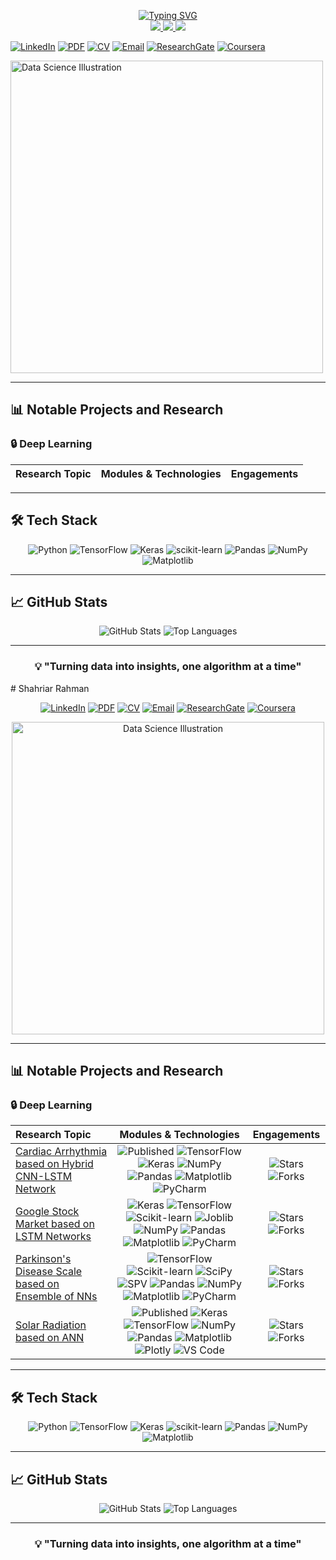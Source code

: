 
<p align="center">
<a href="https://github.com/shahriar-rahman">
    <img src="https://readme-typing-svg.demolab.com?font=Cooper+Black&weight=50&duration=2000&pause=120&color=75EBD3&background=0A221F00&center=true&multiline=true&width=435&height=100&lines=Shahriar+Rahman;Researcher+%7C+ML+Engineer;Data+Engineer+%7C+Data+Analyst" alt="Typing SVG" />
</a>
  
<br/>

<a href="https://www.linkedin.com/in/shaun-lim-a2848928a/">
    <img src="https://img.shields.io/badge/-Linkedin-blue?style=flat-square&logo=linkedin">
</a>

<a href="src/files/shahriar-rahman-updated.pdf">
    <img src="https://img.shields.io/badge/PDF-CV-red?style=flat-square&logo=adobe">
</a>  

<a href="mailto:shaunzlim0123@gmail.com">
    <img src="https://img.shields.io/badge/-Email-red?style=flat-square&logo=gmail&logoColor=white">
</a>

<!-- Social Media Badges -->
[![LinkedIn](https://img.shields.io/badge/LinkedIn-0077B5?style=for-the-badge&logo=linkedin&logoColor=white)](https://www.linkedin.com/in/shaun-lim-a2848928a/)
[![PDF](https://img.shields.io/badge/PDF-FF0000?style=for-the-badge&logo=adobe&logoColor=white)](YOUR_PDF_URL)
[![CV](https://img.shields.io/badge/CV-4285F4?style=for-the-badge&logo=google-drive&logoColor=white)](YOUR_CV_URL)
[![Email](https://img.shields.io/badge/Email-D14836?style=for-the-badge&logo=gmail&logoColor=white)](mailto:your.email@gmail.com)
[![ResearchGate](https://img.shields.io/badge/ResearchGate-00CCBB?style=for-the-badge&logo=ResearchGate&logoColor=white)](YOUR_RESEARCHGATE_URL)
[![Coursera](https://img.shields.io/badge/Coursera-0056D3?style=for-the-badge&logo=Coursera&logoColor=white)](YOUR_COURSERA_URL)

<!-- Hero Image -->
<img src="https://your-image-url.com/data-science-illustration.png" alt="Data Science Illustration" width="500"/>

</div>

---

## 📊 Notable Projects and Research

### 🔒 Deep Learning

| Research Topic | Modules & Technologies | Engagements |
|:---|:---:|:---:|


---

## 🛠️ Tech Stack

<div align="center">

![Python](https://img.shields.io/badge/python-3670A0?style=for-the-badge&logo=python&logoColor=ffdd54)
![TensorFlow](https://img.shields.io/badge/TensorFlow-%23FF6F00.svg?style=for-the-badge&logo=TensorFlow&logoColor=white)
![Keras](https://img.shields.io/badge/Keras-%23D00000.svg?style=for-the-badge&logo=Keras&logoColor=white)
![scikit-learn](https://img.shields.io/badge/scikit--learn-%23F7931E.svg?style=for-the-badge&logo=scikit-learn&logoColor=white)
![Pandas](https://img.shields.io/badge/pandas-%23150458.svg?style=for-the-badge&logo=pandas&logoColor=white)
![NumPy](https://img.shields.io/badge/numpy-%23013243.svg?style=for-the-badge&logo=numpy&logoColor=white)
![Matplotlib](https://img.shields.io/badge/Matplotlib-%23ffffff.svg?style=for-the-badge&logo=Matplotlib&logoColor=black)

</div>

---

## 📈 GitHub Stats

<div align="center">

![GitHub Stats](https://github-readme-stats.vercel.app/api?username=YOUR_USERNAME&show_icons=true&theme=dark)
![Top Languages](https://github-readme-stats.vercel.app/api/top-langs/?username=YOUR_USERNAME&layout=compact&theme=dark)

</div>

---

<div align="center">

### 💡 "Turning data into insights, one algorithm at a time"

</div># Shahriar Rahman

<div align="center">

<!-- Social Media Badges -->
[![LinkedIn](https://img.shields.io/badge/LinkedIn-0077B5?style=for-the-badge&logo=linkedin&logoColor=white)](YOUR_LINKEDIN_URL)
[![PDF](https://img.shields.io/badge/PDF-FF0000?style=for-the-badge&logo=adobe&logoColor=white)](YOUR_PDF_URL)
[![CV](https://img.shields.io/badge/CV-4285F4?style=for-the-badge&logo=google-drive&logoColor=white)](YOUR_CV_URL)
[![Email](https://img.shields.io/badge/Email-D14836?style=for-the-badge&logo=gmail&logoColor=white)](mailto:your.email@gmail.com)
[![ResearchGate](https://img.shields.io/badge/ResearchGate-00CCBB?style=for-the-badge&logo=ResearchGate&logoColor=white)](YOUR_RESEARCHGATE_URL)
[![Coursera](https://img.shields.io/badge/Coursera-0056D3?style=for-the-badge&logo=Coursera&logoColor=white)](YOUR_COURSERA_URL)

<!-- Hero Image -->
<img src="https://your-image-url.com/data-science-illustration.png" alt="Data Science Illustration" width="500"/>

</div>

---

## 📊 Notable Projects and Research

### 🔒 Deep Learning

| Research Topic | Modules & Technologies | Engagements |
|:---|:---:|:---:|
| [Cardiac Arrhythmia based on Hybrid CNN-LSTM Network](YOUR_PROJECT_URL) | ![Published](https://img.shields.io/badge/Published-4CAF50?style=flat-square) ![TensorFlow](https://img.shields.io/badge/TF-FF6F00?style=flat-square&logo=tensorflow&logoColor=white) ![Keras](https://img.shields.io/badge/Keras-D00000?style=flat-square&logo=keras&logoColor=white) ![NumPy](https://img.shields.io/badge/numpy-013243?style=flat-square&logo=numpy&logoColor=white) ![Pandas](https://img.shields.io/badge/pandas-150458?style=flat-square&logo=pandas&logoColor=white) ![Matplotlib](https://img.shields.io/badge/Matplotlib-11557c?style=flat-square) ![PyCharm](https://img.shields.io/badge/pycharm-143?style=flat-square&logo=pycharm&logoColor=black&color=black) | ![Stars](https://img.shields.io/github/stars/username/repo?style=social) ![Forks](https://img.shields.io/github/forks/username/repo?style=social) |
| [Google Stock Market based on LSTM Networks](YOUR_PROJECT_URL) | ![Keras](https://img.shields.io/badge/Keras-D00000?style=flat-square&logo=keras&logoColor=white) ![TensorFlow](https://img.shields.io/badge/TF-FF6F00?style=flat-square&logo=tensorflow&logoColor=white) ![Scikit-learn](https://img.shields.io/badge/scikit--learn-F7931E?style=flat-square&logo=scikit-learn&logoColor=white) ![Joblib](https://img.shields.io/badge/joblib-0D7377?style=flat-square) ![NumPy](https://img.shields.io/badge/numpy-013243?style=flat-square&logo=numpy&logoColor=white) ![Pandas](https://img.shields.io/badge/pandas-150458?style=flat-square&logo=pandas&logoColor=white) ![Matplotlib](https://img.shields.io/badge/Matplotlib-11557c?style=flat-square) ![PyCharm](https://img.shields.io/badge/pycharm-143?style=flat-square&logo=pycharm&logoColor=black&color=black) | ![Stars](https://img.shields.io/github/stars/username/repo?style=social) ![Forks](https://img.shields.io/github/forks/username/repo?style=social) |
| [Parkinson's Disease Scale based on Ensemble of NNs](YOUR_PROJECT_URL) | ![TensorFlow](https://img.shields.io/badge/TF-FF6F00?style=flat-square&logo=tensorflow&logoColor=white) ![Scikit-learn](https://img.shields.io/badge/scikit--learn-F7931E?style=flat-square&logo=scikit-learn&logoColor=white) ![SciPy](https://img.shields.io/badge/SciPy-654FF0?style=flat-square&logo=SciPy&logoColor=white) ![SPV](https://img.shields.io/badge/SPV-2E8B57?style=flat-square) ![Pandas](https://img.shields.io/badge/pandas-150458?style=flat-square&logo=pandas&logoColor=white) ![NumPy](https://img.shields.io/badge/numpy-013243?style=flat-square&logo=numpy&logoColor=white) ![Matplotlib](https://img.shields.io/badge/Matplotlib-11557c?style=flat-square) ![PyCharm](https://img.shields.io/badge/pycharm-143?style=flat-square&logo=pycharm&logoColor=black&color=black) | ![Stars](https://img.shields.io/github/stars/username/repo?style=social) ![Forks](https://img.shields.io/github/forks/username/repo?style=social) |
| [Solar Radiation based on ANN](YOUR_PROJECT_URL) | ![Published](https://img.shields.io/badge/Published-4CAF50?style=flat-square) ![Keras](https://img.shields.io/badge/Keras-D00000?style=flat-square&logo=keras&logoColor=white) ![TensorFlow](https://img.shields.io/badge/TF-FF6F00?style=flat-square&logo=tensorflow&logoColor=white) ![NumPy](https://img.shields.io/badge/numpy-013243?style=flat-square&logo=numpy&logoColor=white) ![Pandas](https://img.shields.io/badge/pandas-150458?style=flat-square&logo=pandas&logoColor=white) ![Matplotlib](https://img.shields.io/badge/Matplotlib-11557c?style=flat-square) ![Plotly](https://img.shields.io/badge/Plotly-239120?style=flat-square&logo=plotly&logoColor=white) ![VS Code](https://img.shields.io/badge/Visual%20Studio%20Code-0078d7?style=flat-square&logo=visual-studio-code&logoColor=white) | ![Stars](https://img.shields.io/github/stars/username/repo?style=social) ![Forks](https://img.shields.io/github/forks/username/repo?style=social) |

---

## 🛠️ Tech Stack

<div align="center">

![Python](https://img.shields.io/badge/python-3670A0?style=for-the-badge&logo=python&logoColor=ffdd54)
![TensorFlow](https://img.shields.io/badge/TensorFlow-%23FF6F00.svg?style=for-the-badge&logo=TensorFlow&logoColor=white)
![Keras](https://img.shields.io/badge/Keras-%23D00000.svg?style=for-the-badge&logo=Keras&logoColor=white)
![scikit-learn](https://img.shields.io/badge/scikit--learn-%23F7931E.svg?style=for-the-badge&logo=scikit-learn&logoColor=white)
![Pandas](https://img.shields.io/badge/pandas-%23150458.svg?style=for-the-badge&logo=pandas&logoColor=white)
![NumPy](https://img.shields.io/badge/numpy-%23013243.svg?style=for-the-badge&logo=numpy&logoColor=white)
![Matplotlib](https://img.shields.io/badge/Matplotlib-%23ffffff.svg?style=for-the-badge&logo=Matplotlib&logoColor=black)

</div>

---

## 📈 GitHub Stats

<div align="center">

![GitHub Stats](https://github-readme-stats.vercel.app/api?username=YOUR_USERNAME&show_icons=true&theme=dark)
![Top Languages](https://github-readme-stats.vercel.app/api/top-langs/?username=YOUR_USERNAME&layout=compact&theme=dark)

</div>

---

<div align="center">

### 💡 "Turning data into insights, one algorithm at a time"

</div>
